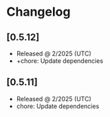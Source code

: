 # Changelog

## [0.5.12]

- Released @ 2/2025 (UTC)
- +chore: Update dependencies

## [0.5.11]

- Released @ 2/2025 (UTC)
- chore: Update dependencies
